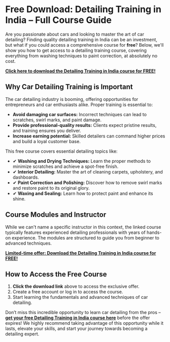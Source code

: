 # Free Download: Detailing Training in India – Full Course Guide

Are you passionate about cars and looking to master the art of car detailing? Finding quality detailing training in India can be an investment, but what if you could access a comprehensive course for **free**? Below, we'll show you how to get access to a detailing training course, covering everything from washing techniques to paint correction, at absolutely no cost.

[**Click here to download the Detailing Training in India course for FREE!**](https://udemywork.com/detailing-training-in-india)

## Why Car Detailing Training is Important

The car detailing industry is booming, offering opportunities for entrepreneurs and car enthusiasts alike. Proper training is essential to:

*   **Avoid damaging car surfaces:** Incorrect techniques can lead to scratches, swirl marks, and paint damage.
*   **Provide professional-quality results:** Clients expect pristine results, and training ensures you deliver.
*   **Increase earning potential:** Skilled detailers can command higher prices and build a loyal customer base.

This free course covers essential detailing topics like:

*   ✔ **Washing and Drying Techniques:** Learn the proper methods to minimize scratches and achieve a spot-free finish.
*   ✔ **Interior Detailing:** Master the art of cleaning carpets, upholstery, and dashboards.
*   ✔ **Paint Correction and Polishing:** Discover how to remove swirl marks and restore paint to its original glory.
*   ✔ **Waxing and Sealing:** Learn how to protect paint and enhance its shine.

## Course Modules and Instructor

While we can't name a specific instructor in this context, the linked course typically features experienced detailing professionals with years of hands-on experience. The modules are structured to guide you from beginner to advanced techniques.

[**Limited-time offer: Download the Detailing Training in India course for FREE!**](https://udemywork.com/detailing-training-in-india)

## How to Access the Free Course

1.  **Click the download link** above to access the exclusive offer.
2.  Create a free account or log in to access the course.
3.  Start learning the fundamentals and advanced techniques of car detailing.

Don’t miss this incredible opportunity to learn car detailing from the pros – **[get your free Detailing Training in India course here](https://udemywork.com/detailing-training-in-india)** before the offer expires! We highly recommend taking advantage of this opportunity while it lasts, elevate your skills, and start your journey towards becoming a detailing expert.
